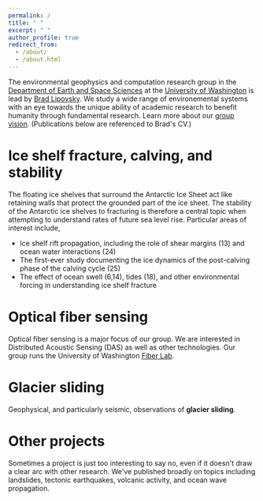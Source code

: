 ```yaml
---
permalink: /
title: " "
excerpt: " "
author_profile: true
redirect_from: 
  - /about/
  - /about.html
---
```


The environmental geophysics and computation research group in the [Department of Earth and Space Sciences](http://ess.uw.edu) at the [University of Washington](http://washington.edu) is lead by [Brad Lipovsky](https://www.ess.washington.edu/people/profile.php?pid=lipovsky--brad). We study a wide range of environemental systems with an eye towards the unique ability of academic research to benefit humanity through fundamental research.  Learn more about our [group vision](https://github.com/bradlipovsky/group-vision/blob/main/group-vision.md).  (Publications below are referenced to Brad's CV.)

# Ice shelf fracture, calving, and stability
The floating ice shelves that surround the Antarctic Ice Sheet act like retaining walls that protect the grounded part of the ice sheet. The stability of the Antarctic ice shelves to fracturing is therefore a central topic when attempting to understand rates of future sea level rise.  Particular areas of interest include,
- Ice shelf rift propagation, including the role of shear margins (13) and ocean water interactions (24)
- The first-ever study documenting the ice dynamics of the post-calving phase of the calving cycle (25)
- The effect of ocean swell (6,14), tides (18), and other environmental forcing in understanding ice shelf fracture

# Optical fiber sensing
Optical fiber sensing is a major focus of our group. We are interested in Distributed Acoustic Sensing (DAS) as well as other technologies.  Our group runs the University of Washington [Fiber Lab](http://fiberlab.uw.edu).

# Glacier sliding 
Geophysical, and particularly seismic, observations of __glacier sliding__.

# Other projects
Sometimes a project is just too interesting to say no, even if it doesn't draw a clear arc with other research.  We've published broadly on topics including landslides, tectonic earthquakes, volcanic activity, and ocean wave propagation.
